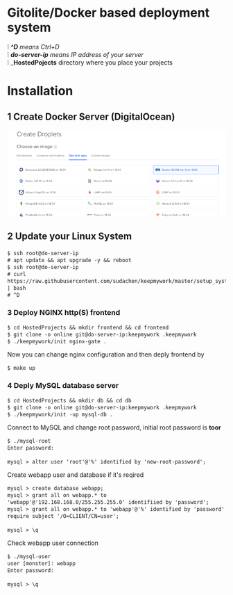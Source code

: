 # Gitolite/Docker based deployment system

:grey_exclamation: _**^D** means Ctrl+D_   
:grey_exclamation: _**do-server-ip** means IP address of your server_   
:grey_exclamation: _**HostedPojects** directory where you place your projects

# Installation

## 1 Create Docker Server (DigitalOcean)

![](docs/img/do-docker.png)

## 2 Update your Linux System
```
$ ssh root@do-server-ip
# apt update && apt upgrade -y && reboot
$ ssh root@do-server-ip
# curl https://raw.githubusercontent.com/sudachen/keepmywork/master/setup_system | bash
# ^D
```

### 3 Deploy NGINX http(S) frontend
```
$ cd HostedProjects && mkdir frontend && cd frontend
$ git clone -o online git@do-server-ip:keepmywork .keepmywork
$ ./keepmywork/init nginx-gate .
```

Now you can change nginx configuration and then deply frontend by
```
$ make up
```

### 4 Deply MySQL database server

```
$ cd HostedProjects && mkdir db && cd db
$ git clone -o online git@do-server-ip:keepmywork .keepmywork
$ ./keepmywork/init -up mysql-db .
```

Connect to MySQL and change root password, initial root password is __toor__
```
$ ./mysql-root
Enter password:

mysql > alter user 'root'@'%' identified by 'new-root-password';

```

Create webapp user and database if it's reqired
```
mysql > create database webapp;
mysql > grant all on webapp.* to 'webapp'@'192.168.168.0/255.255.255.0' identifiied by 'password';
mysql > grant all on webapp.* to 'webapp'@'%' identified by 'password' require subject '/O=CLIENT/CN=user';

mysql > \q
```

Check webapp user connection
```
$ ./mysql-user
user [monster]: webapp
Enter password:

mysql > \q
```
